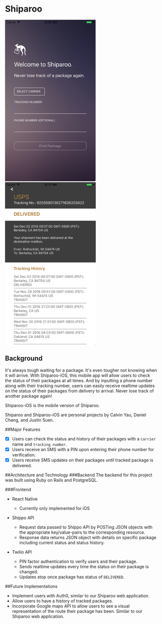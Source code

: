 # Shiparoo

<img src="https://github.com/justinsuen/shiparoo-ios/blob/master/docs/form.png" width="300">
<img src="https://github.com/justinsuen/shiparoo-ios/blob/master/docs/show.png" width="300">

## Background

It's always tough waiting for a package. It's even tougher not knowing when it will arrive. With Shiparoo-iOS, this mobile app will allow users to check the status of their packages at all times. And by inputting a phone number along with their tracking number, users can easily receive realtime updates on the status of their packages from delivery to arrival. Never lose track of another package again!

Shiparoo-iOS is the mobile version of Shiparoo.

Shiparoo and Shiparoo-iOS are personal projects by Calvin Yau, Daniel Chang, and Justin Suen.

##Major Features
- [x] Users can check the status and history of their packages with a `carrier` name and `tracking number`.
- [x] Users receive an SMS with a PIN upon entering their phone number for verification.
- [x] Users receive SMS updates on their packages until tracked package is delivered.

##Architecture and Technology
###Backend
The backend for this project was built using Ruby on Rails and PostgreSQL.

###Frontend
- React Native
  - Currently only implemented for iOS

- Shippo API
  - Request data passed to Shippo API by POSTing JSON objects with the appropriate key/value-pairs to the corresponding resource.
  - Response data returns JSON object with details on specific package including current status and status history.

- Twilio API
  - PIN factor authentication to verify users and their package.
  - Sends realtime updates every time the status on their package is changed.
  - Updates stop once package has status of `DELIVERED`.

##Future Implementations
- Implement users with Auth0, similar to our Shiparoo web application.
- Allow users to have a history of tracked packages.
- Incorporate Google maps API to allow users to see a visual representation of the route their package has been. Similar to our Shiparoo web application.
